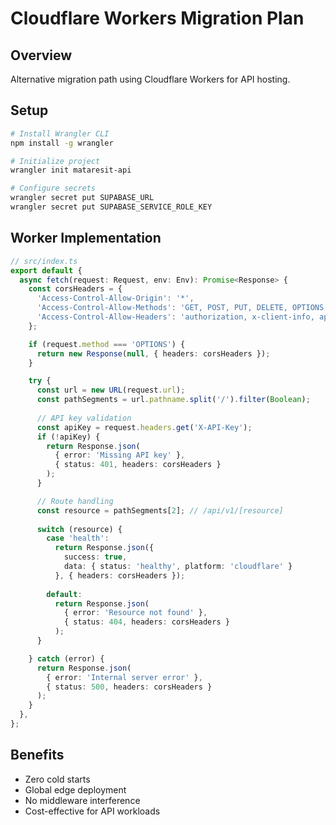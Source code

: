 # Cloudflare Workers Migration Plan

## Overview
Alternative migration path using Cloudflare Workers for API hosting.

## Setup
```bash
# Install Wrangler CLI
npm install -g wrangler

# Initialize project
wrangler init mataresit-api

# Configure secrets
wrangler secret put SUPABASE_URL
wrangler secret put SUPABASE_SERVICE_ROLE_KEY
```

## Worker Implementation
```typescript
// src/index.ts
export default {
  async fetch(request: Request, env: Env): Promise<Response> {
    const corsHeaders = {
      'Access-Control-Allow-Origin': '*',
      'Access-Control-Allow-Methods': 'GET, POST, PUT, DELETE, OPTIONS',
      'Access-Control-Allow-Headers': 'authorization, x-client-info, apikey, content-type, x-api-key',
    };

    if (request.method === 'OPTIONS') {
      return new Response(null, { headers: corsHeaders });
    }

    try {
      const url = new URL(request.url);
      const pathSegments = url.pathname.split('/').filter(Boolean);
      
      // API key validation
      const apiKey = request.headers.get('X-API-Key');
      if (!apiKey) {
        return Response.json(
          { error: 'Missing API key' },
          { status: 401, headers: corsHeaders }
        );
      }

      // Route handling
      const resource = pathSegments[2]; // /api/v1/[resource]
      
      switch (resource) {
        case 'health':
          return Response.json({
            success: true,
            data: { status: 'healthy', platform: 'cloudflare' }
          }, { headers: corsHeaders });
        
        default:
          return Response.json(
            { error: 'Resource not found' },
            { status: 404, headers: corsHeaders }
          );
      }

    } catch (error) {
      return Response.json(
        { error: 'Internal server error' },
        { status: 500, headers: corsHeaders }
      );
    }
  },
};
```

## Benefits
- Zero cold starts
- Global edge deployment
- No middleware interference
- Cost-effective for API workloads
